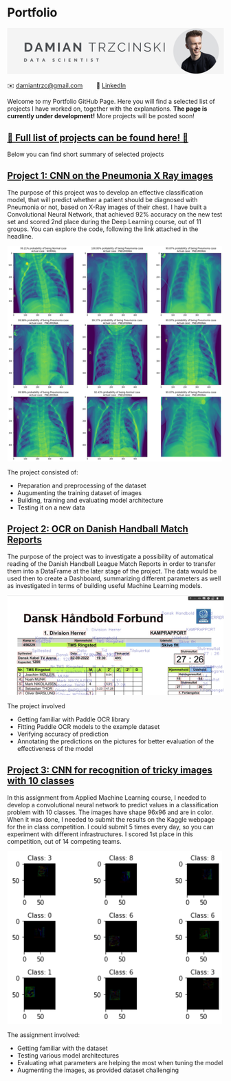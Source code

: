 # Portfolio

![](headline.png)

:envelope: [damiantrzc@gmail.com](mailto:damiantrzc@gmail.com) &nbsp;&nbsp;&nbsp;&nbsp;&nbsp;&nbsp; :link: [LinkedIn](https://www.linkedin.com/in/trzcinskidamian/)

Welcome to my Portfolio GitHub Page. Here you will find a selected list of projects I have worked on, together with the explanations. <b>The page is currently under development!</b> More projects will be posted soon!

## [📂 Full list of projects can be found here! 📂](https://datrz.github.io/its.damian/full_list.html)
Below you can find short summary of selected projects

## [Project 1: CNN on the Pneumonia X Ray images](https://github.com/datrz/its.damian/blob/main/CNN_on_Pneumonia_Xrays.ipynb)
The purpose of this project was to develop an effective classification model, that will predict whether a patient should be diagnosed with Pneumonia or not, based on X-Ray images of their chest. I have built a Convolutional Neural Network, that achieved 92% accuracy on the new test set and scored 2nd place during the Deep Learning course, out of 11 groups. You can explore the code, following the link attached in the headline.

<img src="fig5_predictions_on_test_set.png" alt=" " width="500"/>

The project consisted of:
- Preparation and preprocessing of the dataset
- Augumenting the training dataset of images
- Building, training and evaluating model architecture
- Testing it on a new data

## [Project 2: OCR on Danish Handball Match Reports](https://github.com/datrz/its.damian/blob/main/Handball_Match_Report_with_PaddleOCR.ipynb)
The purpose of the project was to investigate a possibility of automatical reading of the Danish Handball League Match Reports in order to transfer them into a DataFrame at the later stage of the project. The data would be used then to create a Dashboard, summarizing different parameters as well as investigated in terms of building useful Machine Learning models.

<img src="handball_extract.png" alt=" " width="600"/>

The project involved
- Getting familiar with Paddle OCR library
- Fitting Paddle OCR models to the example dataset
- Verifying accuracy of prediction
- Annotating the predictions on the pictures for better evaluation of the effectiveness of the model

## [Project 3: CNN for recognition of tricky images with 10 classes](https://github.com/datrz/its.damian/blob/main/Assignment_cnn_Best_Score.ipynb)
In this assignment from Applied Machine Learning course, I needed to develop a convolutional neural network to predict values in a classification problem with 10 classes. The images have shape 96x96 and are in color. When it was done, I needed to submit the results on the Kaggle webpage for the in class competition. I could submit 5 times every day, so you can experiment with different infrastructures. I scored 1st place in this competition, out of 14 competing teams.

<img src="CNN_exercise.png" alt=" " width="500"/>

The assignment involved:
- Getting familiar with the dataset
- Testing various model architectures
- Evaluating what parameters are helping the most when tuning the model
- Augmenting the images, as provided dataset challenging
